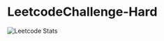 # LeetcodeChallenge-Hard
![Leetcode Stats](https://leetcard.jacoblin.cool/gns9460?theme=unicorn&font=patrick_hand&ext=activity)
